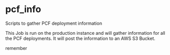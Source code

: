 # pcf_info
Scripts to gather PCF deployment information

This Job is run on the production instance and will gather information for all the
PCF deployments. It will post the information to an AWS S3 Bucket.

remember
